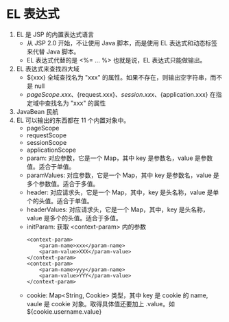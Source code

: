# EL 表达式
1. EL 是 JSP 的内置表达式语言
    * 从 JSP 2.0 开始，不让使用 Java 脚本，而是使用 EL 表达式和动态标签来代替 Java 脚本。
    * EL 表达式代替的是 <%= ... %> 也就是说，EL 表达式只能做输出。
2. EL 表达式来查找四大域
    * ${xxx} 全域查找名为 "xxx" 的属性。如果不存在，则输出空字符串，而不是 null
    * ${pageScope.xxx}、${request.xxx}、${session.xxx}、${application.xxx} 在指定域中查找名为 "xxx" 的属性
3. JavaBean 民航
4. EL 可以输出的东西都在 11 个内置对象中。
    * pageScope
    * requestScope
    * sessionScope
    * applicationScope
    * param: 对应参数，它是一个 Map，其中 key 是参数名，value 是参数值。适合于单值。
    * paramValues: 对应参数，它是一个 Map，其中 key 是参数名，value 是多个参数值。适合于多值。
    * header: 对应请求头，它是一个 Map，其中，key 是头名称，value 是单个的头值。适合于单值。
    * headerValues: 对应请求头，它是一个 Map，其中，key 是头名称，value 是多个的头值。适合于多值。
    * initParam: 获取 \<context-param> 内的参数
        ```
        <context-param>
            <param-name>xxx</param-name>
            <param-value>XXX</param-value>
        </context-param>
        <context-param>
            <param-name>yyy</param-name>
            <param-value>YYY</param-value>
        </context-param>
        ```
    * cookie: Map<String, Cookie> 类型，其中 key 是 cookie 的 name, vaule 是 cookie 对象。取得具体值还要加上 .value。如 ${cookie.username.value}